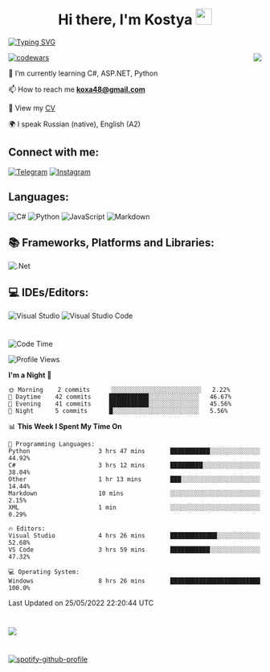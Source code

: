 <h1 align="center">Hi there, I'm Kostya
<img src="https://github.com/blackcater/blackcater/raw/main/images/Hi.gif" height="32"/></h1>


[![Typing SVG](https://readme-typing-svg.herokuapp.com/?lines=Hello+world!;Welcome+to+my+GitHub)](https://git.io/typing-svg)

[![codewars](https://www.codewars.com/users/K-Rybak/badges/small)](https://www.codewars.com/users/K-Rybak) 
<img align="right" src="https://komarev.com/ghpvc/?username=K-Rybak">

🌱 I’m currently learning C#, ASP.NET, Python 

📫 How to reach me **koxa48@gmail.com**

📄 View my [CV](https://almaty.hh.kz/resume/13e886f9ff034c111e0039ed1f75714b386373)

🌍 I speak Russian (native), English (A2)

## Connect with me:
[![Telegram](https://img.shields.io/badge/@krybak-2CA5E0?style=social&logo=telegram&logoColor=white)](https://t.me/krybak)
[![Instagram](https://img.shields.io/badge/k.rybak-%23E4405F.svg?style=social&logo=Instagram&logoColor=#E4405F)](https://www.instagram.com/k.rybak/)

## Languages:
![C#](https://img.shields.io/badge/c%23-%23239120.svg?style=for-the-badge&logo=c-sharp&logoColor=white)
![Python](https://img.shields.io/badge/python-3670A0?style=for-the-badge&logo=python&logoColor=ffdd54)
![JavaScript](https://img.shields.io/badge/javascript-%23323330.svg?style=for-the-badge&logo=javascript&logoColor=%23F7DF1E)
![Markdown](https://img.shields.io/badge/markdown-%23000000.svg?style=for-the-badge&logo=markdown&logoColor=white)

## 📚 Frameworks, Platforms and Libraries:
![.Net](https://img.shields.io/badge/.NET-5C2D91?style=for-the-badge&logo=.net&logoColor=white)

## 💻 IDEs/Editors:
![Visual Studio](https://img.shields.io/badge/Visual%20Studio-5C2D91.svg?style=for-the-badge&logo=visual-studio&logoColor=white)
![Visual Studio Code](https://img.shields.io/badge/Visual%20Studio%20Code-0078d7.svg?style=for-the-badge&logo=visual-studio-code&logoColor=white)
#
<!--START_SECTION:waka-->
![Code Time](http://img.shields.io/badge/Code%20Time-13%20hrs%209%20mins-blue)

![Profile Views](http://img.shields.io/badge/Profile%20Views-76-blue)

**I'm a Night 🦉** 

```text
🌞 Morning    2 commits      ░░░░░░░░░░░░░░░░░░░░░░░░░   2.22% 
🌆 Daytime    42 commits     ███████████░░░░░░░░░░░░░░   46.67% 
🌃 Evening    41 commits     ███████████░░░░░░░░░░░░░░   45.56% 
🌙 Night      5 commits      █░░░░░░░░░░░░░░░░░░░░░░░░   5.56%

```


📊 **This Week I Spent My Time On** 

```text
💬 Programming Languages: 
Python                   3 hrs 47 mins       ███████████░░░░░░░░░░░░░░   44.92% 
C#                       3 hrs 12 mins       █████████░░░░░░░░░░░░░░░░   38.04% 
Other                    1 hr 13 mins        ███░░░░░░░░░░░░░░░░░░░░░░   14.44% 
Markdown                 10 mins             ░░░░░░░░░░░░░░░░░░░░░░░░░   2.15% 
XML                      1 min               ░░░░░░░░░░░░░░░░░░░░░░░░░   0.29%

🔥 Editors: 
Visual Studio            4 hrs 26 mins       █████████████░░░░░░░░░░░░   52.68% 
VS Code                  3 hrs 59 mins       ███████████░░░░░░░░░░░░░░   47.32%

💻 Operating System: 
Windows                  8 hrs 26 mins       █████████████████████████   100.0%

```


 Last Updated on 25/05/2022 22:20:44 UTC
<!--END_SECTION:waka-->
#
![](https://github-profile-summary-cards.vercel.app/api/cards/profile-details?username=K-rybak&theme=solarized_dark)
#
[![spotify-github-profile](https://spotify-github-profile.vercel.app/api/view?uid=31uivccrqvpafdzsk3vrzg4gc2yy&cover_image=false&theme=default&bar_color=53b14f&bar_color_cover=false)](https://github.com/kittinan/spotify-github-profile)
